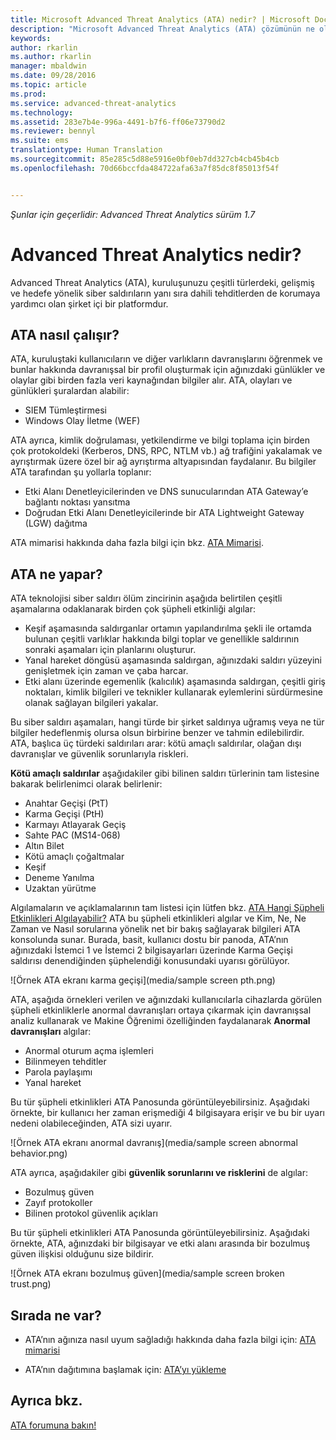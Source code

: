 ```yaml
---
title: Microsoft Advanced Threat Analytics (ATA) nedir? | Microsoft Docs
description: "Microsoft Advanced Threat Analytics (ATA) çözümünün ne olduğu ve ne tür kuşkulu etkinlikleri algılayabildiği açıklanır"
keywords: 
author: rkarlin
ms.author: rkarlin
manager: mbaldwin
ms.date: 09/28/2016
ms.topic: article
ms.prod: 
ms.service: advanced-threat-analytics
ms.technology: 
ms.assetid: 283e7b4e-996a-4491-b7f6-ff06e73790d2
ms.reviewer: bennyl
ms.suite: ems
translationtype: Human Translation
ms.sourcegitcommit: 85e285c5d88e5916e0bf0eb7dd327cb4cb45b4cb
ms.openlocfilehash: 70d66bccfda484722afa63a7f85dc8f85013f54f


---
```


*Şunlar için geçerlidir: Advanced Threat Analytics sürüm 1.7*


# <a name="what-is-advanced-threat-analytics"></a>Advanced Threat Analytics nedir?
Advanced Threat Analytics (ATA), kuruluşunuzu çeşitli türlerdeki, gelişmiş ve hedefe yönelik siber saldırıların yanı sıra dahili tehditlerden de korumaya yardımcı olan şirket içi bir platformdur.

## <a name="how-ata-works"></a>ATA nasıl çalışır?
ATA, kuruluştaki kullanıcıların ve diğer varlıkların davranışlarını öğrenmek ve bunlar hakkında davranışsal bir profil oluşturmak için ağınızdaki günlükler ve olaylar gibi birden fazla veri kaynağından bilgiler alır.
ATA, olayları ve günlükleri şuralardan alabilir:

-   SIEM Tümleştirmesi
-   Windows Olay İletme (WEF)

ATA ayrıca, kimlik doğrulaması, yetkilendirme ve bilgi toplama için birden çok protokoldeki (Kerberos, DNS, RPC, NTLM vb.) ağ trafiğini yakalamak ve ayrıştırmak üzere özel bir ağ ayrıştırma altyapısından faydalanır. Bu bilgiler ATA tarafından şu yollarla toplanır:

-   Etki Alanı Denetleyicilerinden ve DNS sunucularından ATA Gateway’e bağlantı noktası yansıtma
-   Doğrudan Etki Alanı Denetleyicilerinde bir ATA Lightweight Gateway (LGW) dağıtma

ATA mimarisi hakkında daha fazla bilgi için bkz. [ATA Mimarisi](/advanced-threat-analytics/plan-design/ata-architecture).

## <a name="what-does-ata-do"></a>ATA ne yapar?

ATA teknolojisi siber saldırı ölüm zincirinin aşağıda belirtilen çeşitli aşamalarına odaklanarak birden çok şüpheli etkinliği algılar:

-   Keşif aşamasında saldırganlar ortamın yapılandırılma şekli ile ortamda bulunan çeşitli varlıklar hakkında bilgi toplar ve genellikle saldırının sonraki aşamaları için planlarını oluşturur.
-   Yanal hareket döngüsü aşamasında saldırgan, ağınızdaki saldırı yüzeyini genişletmek için zaman ve çaba harcar.
-   Etki alanı üzerinde egemenlik (kalıcılık) aşamasında saldırgan, çeşitli giriş noktaları, kimlik bilgileri ve teknikler kullanarak eylemlerini sürdürmesine olanak sağlayan bilgileri yakalar. 

Bu siber saldırı aşamaları, hangi türde bir şirket saldırıya uğramış veya ne tür bilgiler hedeflenmiş olursa olsun birbirine benzer ve tahmin edilebilirdir.
ATA, başlıca üç türdeki saldırıları arar: kötü amaçlı saldırılar, olağan dışı davranışlar ve güvenlik sorunlarıyla riskleri.

**Kötü amaçlı saldırılar** aşağıdakiler gibi bilinen saldırı türlerinin tam listesine bakarak belirlenimci olarak belirlenir:

-   Anahtar Geçişi (PtT)
-   Karma Geçişi (PtH)
-   Karmayı Atlayarak Geçiş
-   Sahte PAC (MS14-068)
-   Altın Bilet
-   Kötü amaçlı çoğaltmalar
-   Keşif
-   Deneme Yanılma
-   Uzaktan yürütme

Algılamaların ve açıklamalarının tam listesi için lütfen bkz. [ATA Hangi Şüpheli Etkinlikleri Algılayabilir?](ata-threats.md)
ATA bu şüpheli etkinlikleri algılar ve Kim, Ne, Ne Zaman ve Nasıl sorularına yönelik net bir bakış sağlayarak bilgileri ATA konsolunda sunar. Burada, basit, kullanıcı dostu bir panoda, ATA’nın ağınızdaki İstemci 1 ve İstemci 2 bilgisayarları üzerinde Karma Geçişi saldırısı denendiğinden şüphelendiği konusundaki uyarısı görülüyor.

 ![Örnek ATA ekranı karma geçişi](media/sample screen pth.png)

ATA, aşağıda örnekleri verilen ve ağınızdaki kullanıcılarla cihazlarda görülen şüpheli etkinliklerle anormal davranışları ortaya çıkarmak için davranışsal analiz kullanarak ve Makine Öğrenimi özelliğinden faydalanarak **Anormal davranışları** algılar:

-   Anormal oturum açma işlemleri
-   Bilinmeyen tehditler
-   Parola paylaşımı
-   Yanal hareket


Bu tür şüpheli etkinlikleri ATA Panosunda görüntüleyebilirsiniz. Aşağıdaki örnekte, bir kullanıcı her zaman erişmediği 4 bilgisayara erişir ve bu bir uyarı nedeni olabileceğinden, ATA sizi uyarır.

 ![Örnek ATA ekranı anormal davranış](media/sample screen abnormal behavior.png) 

ATA ayrıca, aşağıdakiler gibi **güvenlik sorunlarını ve risklerini** de algılar:

-   Bozulmuş güven
-   Zayıf protokoller
-   Bilinen protokol güvenlik açıkları

Bu tür şüpheli etkinlikleri ATA Panosunda görüntüleyebilirsiniz. Aşağıdaki örnekte, ATA, ağınızdaki bir bilgisayar ve etki alanı arasında bir bozulmuş güven ilişkisi olduğunu size bildirir.

  ![Örnek ATA ekranı bozulmuş güven](media/sample screen broken trust.png)


## <a name="whats-next"></a>Sırada ne var?

-   ATA’nın ağınıza nasıl uyum sağladığı hakkında daha fazla bilgi için: [ATA mimarisi](/advanced-threat-analytics/plan-design/ata-architecture)

-   ATA’nın dağıtımına başlamak için: [ATA’yı yükleme](/advanced-threat-analytics/deploy-use/install-ata)

## <a name="see-also"></a>Ayrıca bkz.
[ATA forumuna bakın!](https://social.technet.microsoft.com/Forums/security/home?forum=mata)



<!--HONumber=Jan17_HO1-->


